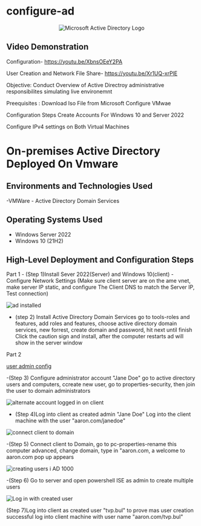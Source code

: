 # configure-ad

<p align="center">
<img src="https://i.imgur.com/pU5A58S.png" alt="Microsoft Active Directory Logo"/>
</p>

<h2>Video Demonstration</h2>


Configuration- https://youtu.be/XbnsOEeY2PA



User Creation and Network File Share- https://youtu.be/Xr1UQ-xrPlE


Objective: Conduct Overview of Active Directroy administrative responsibilites simulating live environemnt


Preequisites : 
 Download Iso File from Microsoft
 Configure VMwae

 Configuration Steps
 Create Accounts For Windows 10 and Server 2022 

 Configure IPv4 settings on Both Virtual Machines

<h1>On-premises Active Directory Deployed On Vmware


<h2>Environments and Technologies Used</h2>
-VMWare
- Active Directory Domain Services


<h2>Operating Systems Used </h2>

- Windows Server 2022
- Windows 10 (21H2)

<h2>High-Level Deployment and Configuration Steps</h2>
Part 1
- (Step 1)Install Sever 2022(Server) and Windows 10(client)
-Configure Network Settings (Make sure client server are on the ame vnet, make server IP static, and configure The Client DNS to match the Server IP, Test connection)





![ad installed](https://github.com/AaronWhiteTech/configure-ad/assets/155200818/792b8791-f1c7-455d-991f-c64c35429ace)



- (step 2) Install Active Directory Domain Services go to tools-roles and features, add roles and features, choose active directory domain services, new forrest, create domain and password, hit next until finish
  Click the caution sign and install, after the computer restarts ad will show in the server window


Part 2

[user admin config](https://github.com/AaronWhiteTech/configure-ad/assets/155200818/e9d44fcf-dc04-4009-a94d-bbd14d3262bd)

-(Step 3) Configure administrator account "Jane Doe" go to active directory users and computers, ccreate new user, go to properties-security, then join the user to domain administrators




![alternate account logged in on client](https://github.com/AaronWhiteTech/configure-ad/assets/155200818/bdd2d59a-78b3-45fe-9c30-86d48ed465e8)

- (Step 4)Log into client as created admin "Jane Doe" Log into the client machine with the user "aaron.com/janedoe"




![connect client to domain](https://github.com/AaronWhiteTech/configure-ad/assets/155200818/0c46cc4f-deaa-4b9a-9503-6f05232bec5f)

-(Step 5) Connect client to Domain, go to pc-properties-rename this computer advanced, change domain, type in "aaron.com, a welcome to aaron.com pop up appears






![creating users i AD 1000](https://github.com/AaronWhiteTech/configure-ad/assets/155200818/e0275595-1580-43a7-a3b3-e835c730754f)

-(Step 6)  Go to server and open powershell ISE as admin to create multiple users










   ![Log in with created user ](https://github.com/AaronWhiteTech/configure-ad/assets/155200818/1ea0e335-a9bb-4195-a47a-1cdfbfc50fd0)


(Step 7)Log into client as created user "tvp.bul" to prove mas user creation successful log into client machine with user name "aaron.com/tvp.bul"

